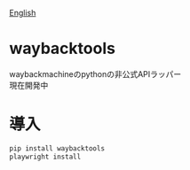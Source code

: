 [English](./README-EN.md)

# waybacktools
waybackmachineのpythonの非公式APIラッパー  
現在開発中

# 導入
```python
pip install waybacktools
playwright install
```
